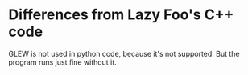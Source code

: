 # Differences from Lazy Foo's C++ code
GLEW is not used in python code, because it's not supported. 
But the program runs just fine without it. 